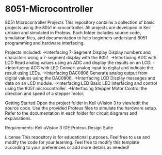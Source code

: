 # 8051-Microcontroller
8051 Microcontroller Projects
This repository contains a collection of basic projects using the 8051 microcontroller. All projects are developed in Keil uVision and simulated in Proteus. Each folder includes source code, simulation files, and documentation to help beginners understand 8051 programming and hardware interfacing.

Projects Included:
->Interfacing 7-Segment Display
  Display numbers and characters using a 7-segment display with the 8051.
->Interfacing ADC with LCD
  Read analog values using an ADC and display the results on an LCD.
->Interfacing ADC with LED
  Convert analog input to digital and indicate the result using LEDs.
->Interfacing DAC0808
  Generate analog output from digital values using the DAC0808.
->Interfacing LCD
  Display messages and data on an LCD module.
->Interfacing LED
  Basic LED interfacing and control using the 8051 microcontroller.
->Interfacing Stepper Motor
  Control the direction and speed of a stepper motor.

Getting Started
Open the project folder in Keil uVision 3 to view/edit the source code.
Use the provided Proteus files to simulate the hardware setup.
Refer to the documentation in each folder for circuit diagrams and explanations.

Requirements:
Keil uVision 3 IDE
Proteus Design Suite

License
This repository is for educational purposes. Feel free to use and modify the code for your learning.
Feel free to modify this template according to your preferences or add more details as needed!

